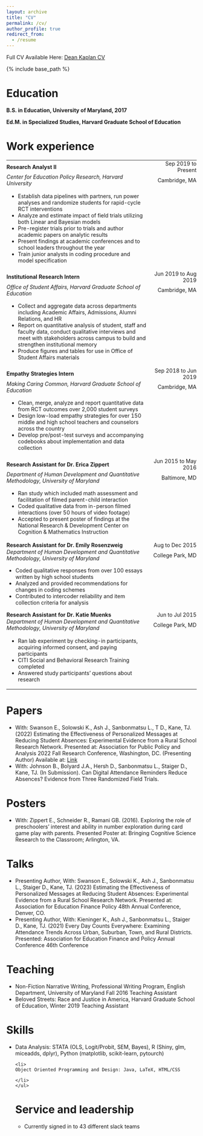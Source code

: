 ```yaml
---
layout: archive
title: "CV"
permalink: /cv/
author_profile: true
redirect_from:
  - /resume
---
```


Full CV Available Here:
<a href= "https://drive.google.com/file/d/1Ns9GZxBgykh3uA4MeIX-F5IHKtbilo6c/view?usp=share_link" target="_blank">Dean Kaplan CV</a> 

{% include base_path %}

Education
======
<b>B.S. in Education, University of Maryland, 2017 </b>

<b>Ed.M. in Specialized Studies, Harvard Graduate School of Education </b>

Work experience
======

<table style="border: none; width: 100%; table-layout: auto;font-size:100%">
  <tr>
    <td style="text-align: left; border: none; padding: .5px;border-spacing
:.5px;"><b> Research Analyst II</b></td>
    <td style="text-align: right; border: none; padding: .5px;border-spacing
:.5px;">Sep 2019 to Present</td>

  <tr>
    <td style="text-align: left;  border: none; padding: .5px;border-spacing
:.5px;"><i>Center for Education Policy Research, Harvard University</i></td>
    <td style="text-align: right;  border: none; padding: .5px;border-spacing
:.5px;">Cambridge, MA</td>
  </tr>
  <tr>
    <td style="text-align: left; border: none;width: 75%;"> 
    <ul> 
    <li>
    Establish data pipelines with partners, run power analyses and randomize students for rapid-cycle RCT interventions
    </li>
     <li>
    Analyze and estimate impact of field trials utilizing both Linear and Bayesian models
    </li> 
  <li>  
  Pre-register trials prior to trials and author academic papers on analytic results 
   </li> 
   <li> 
   Present findings at academic conferences and to school leaders throughout the year
   </li> 
   
   <li> 
   Train junior analysts in coding procedure and model specification 
   </li> 
   </ul> 
     </td> 
  </tr>
  <tr>
    <td style="text-align: left; border: none; padding: .5px;border-spacing
:.5px;"><b>Institutional Research Intern</b></td>
    <td style="text-align: right;  border: none; padding: .5px;border-spacing
:.5px;">Jun 2019 to Aug 2019</td>
  </tr>
  <tr>
    <td style="text-align: left;  border: none; padding: .5px;border-spacing
:.5px;"><i>Office of Student Affairs, Harvard Graduate School of Education</i></td>
    <td style="text-align: right;  border: none; padding: .5px;border-spacing
:.5px;">Cambridge, MA</td>
  </tr>
  <tr>
  <td style="text-align: left; border: none;"> 
    <ul> 
    <li>
     Collect and aggregate data across departments including Academic Affairs, Admissions, Alumni Relations, and HR
    </li>
     <li>
   Report on quantitative analysis of student, staff and faculty data, conduct qualitative interviews and meet with stakeholders across campus to build and strengthen institutional memory
    </li> 
  <li>  
  Produce figures and tables for use in Office of Student Affairs materials
   </li> 
   </ul> 
     </td> 
  </tr>
    <td style="text-align: left;  border: none; padding: .5px;border-spacing
:.5px;"><b>Empathy Strategies Intern</b></td>
    <td style="text-align: right;  border: none; padding: .5px;border-spacing
:.5px;">Sep 2018 to Jun 2019</td>
  </tr>
  <tr>
    <td style="text-align: left;  border: none; padding: .5px;border-spacing
:.5px;"><i>Making Caring Common, Harvard Graduate School of Education</i></td>
    <td style="text-align: right;  border: none; padding: .5px;border-spacing
:.5px;">Cambridge, MA</td>
  </tr>
  <tr>
  <td style="text-align: left; border: none;"> 
    <ul> 
    <li>
Clean, merge, analyze and report quantitative data from RCT outcomes over 2,000 student surveys
    </li>
     <li>
Design low-load empathy strategies for over 150 middle and high school teachers and counselors across the country
    </li> 
  <li>  
  Develop pre/post-test surveys and accompanying codebooks about implementation and data collection
   </li> 
   </ul> 
     </td> 
  </tr>
  <tr>
    <td style="text-align: left;border: none; padding: .5px;border-spacing
:.5px;"><b>Research Assistant for Dr. Erica Zippert</b></td>
    <td style="text-align: right; border: none; padding: .5px;border-spacing
:.5px;">Jun 2015 to May 2016</td>
  </tr>
  <tr>
    <td style="text-align: left; border: none; padding: .5px;border-spacing
:.5px;"><i>Department of Human Development and Quantitative Methodology, University of Maryland</i></td>
    <td style="text-align: right; border: none; padding: .5px;border-spacing
:.5px;">Baltimore, MD</td>
  </tr>
  <tr>
  <td style="text-align: left; border: none;"> 
    <ul> 
    <li>
Ran study which included math assessment and facilitation of filmed parent-child interaction
    </li>
     <li>
Coded qualitative data from in-person filmed interactions (over 50 hours of video footage)
    </li> 
  <li>  
  Accepted to present poster of findings at the National Research & Development Center on Cognition & Mathematics Instruction
   </li> 
   </ul> 
     </td> 
  </tr>
  <tr>
    <td style="text-align: left; border: none; padding: .5px;border-spacing
:.5px;"><b>Research Assistant for Dr. Emily Rosenzweig</b></td>
    <td style="text-align: right; border: none; padding: .5px;border-spacing
:.5px;">Aug to Dec 2015</td>
  </tr>
  <tr>
    <td style="text-align: left; border: none; padding: .5px;border-spacing
:.5px;"><i>Department of Human Development and Quantitative Methodology, University of Maryland</i></td>
    <td style="text-align: right; border: none; padding: .5px;border-spacing
:.5px;">College Park, MD</td>
  </tr>
   <tr>
  <td style="text-align: left; border: none; padding: .5px;border-spacing
:.5px;"> 
    <ul> 
    <li>
Coded qualitative responses from over 100 essays written by high school students
    </li>
     <li>
Analyzed and provided recommendations for changes in coding schemes
    </li> 
  <li>  
  Contributed to intercoder reliability and item collection criteria for analysis
   </li> 
   </ul> 
     </td> 
  </tr>
  <tr>
    <td style="text-align: left; border: none; padding: .5px;border-spacing
:.5px;"><b>Research Assistant for Dr. Katie Muenks</b></td>
    <td style="text-align: right; border: none; padding: .5px;border-spacing
:.5px;">Jun to Jul 2015</td>
  </tr>
  <tr>
    <td style="text-align: left; border: none; padding: .5px;border-spacing
:.5px;"><i>Department of Human Development and Quantitative Methodology, University of Maryland</i></td>
    <td style="text-align: right; border: none; padding: .5px;border-spacing
:.5px;">College Park, MD</td>
  </tr>
   <tr>
  <td style="text-align: left; border: none;"> 
    <ul> 
    <li>
Ran lab experiment by checking-in participants, acquiring informed consent, and paying participants
    </li>
     <li>
CITI Social and Behavioral Research Training completed
    </li> 
  <li>  
  Answered study participants’ questions about research
   </li> 
   </ul> 
     </td> 
  </tr>
</table>
  
Papers
======
<ul> 
    <li>
With: Swanson E., Solowski K., Ash J., Sanbonmatsu L., T D., Kane, TJ. (2022) Estimating the Effectiveness of Personalized Messages at Reducing Student Absences: Experimental Evidence from a Rural School Research Network. Presented at: Association for Public Policy and Analysis 2022 Fall Research Conference, Washington, DC. (Presenting Author) Available at: <a href= "https://appam.confex.com/appam/2022/meetingapp.cgi/Paper/45247" target="_blank">Link</a>

</li>
 <li>
With: Johnson B., Bolyard J.A., Hersh D., Sanbonmatsu L., Staiger D., Kane, TJ. (In Submission). Can Digital Attendance Reminders Reduce Absences? Evidence from Three Randomized Field Trials. 
</li>
</ul>


Posters
======
<ul> 
    <li>
With: Zippert E., Schneider R., Ramani GB. (2016). Exploring the role of preschoolers’ interest and ability in number exploration during card game play with parents. Presented Poster at: Bringing Cognitive Science Research to the Classroom; Arlington, VA.
</li>
</ul>
  
Talks
======
<ul> 
    <li>
Presenting Author, With: Swanson E., Solowski K., Ash J., Sanbonmatsu L., Staiger D., Kane, TJ. (2023) Estimating the Effectiveness of Personalized Messages at Reducing Student Absences: Experimental Evidence from a Rural School Research Network. Presented at: Association for Education Finance Policy 48th Annual Conference, Denver, CO.
</li>
    <li>
Presenting Author, With: Kieninger K., Ash J., Sanbonmatsu L., Staiger D., Kane, TJ. (2021) Every Day Counts Everywhere: Examining Attendance Trends Across Urban, Suburban, Town, and Rural Districts. Presented: Association for Education Finance and Policy Annual Conference 46th Conference
 </li>
</ul> 
   
Teaching
======
<ul> 
 <li>
Non-Fiction Narrative Writing, Professional Writing Program, English Department, University of Maryland      Fall 2016
Teaching Assistant
</li>
 <li>
Beloved Streets: Race and Justice in America, Harvard Graduate School of Education, Winter 2019
Teaching Assistant
  </li>
 </ul>
 
 Skills
======
<ul> 
    <li>

Data Analysis: STATA (OLS, Logit/Probit, SEM, Bayes), R (Shiny, glm, miceadds, dplyr), Python (matplotlib, scikit-learn, pytourch)
    </li>
    
    <li>
    Object Oriented Programming and Design: Java, LaTeX, HTML/CSS
 
    </li>
    </ul>


Service and leadership
======
<ul> 
 <li>
Currently signed in to 43 different slack teams
 </li>
</ul> 
